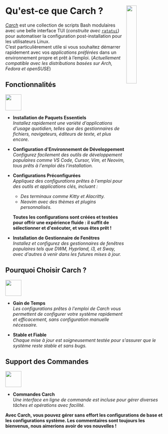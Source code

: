 <h1></h1>
<img
  src="/carch.png"
  width="25%"
  align="right"
 />

<h1>Qu'est-ce que Carch ?</h1>

*[Carch](https://carch.chalisehari.com.np)* est une collection de scripts Bash modulaires avec une belle interface TUI (*construite avec* [`ratatui`](https://github.com/ratatui-org/ratatui)) pour automatiser la configuration post-installation pour les utilisateurs Linux.  
C’est particulièrement utile si vous souhaitez démarrer rapidement avec vos *applications préférées* dans un environnement propre et prêt à l’emploi. (*Actuellement compatible avec les distributions basées sur Arch, Fedora et openSUSE*)

## Fonctionnalités
<img src="https://img.icons8.com/?size=80&id=vSx5PNyFqTTo&format=png" width="50" /> 

- **Installation de Paquets Essentiels**  
  *Installez rapidement une variété d'applications d'usage quotidien, telles que des gestionnaires de fichiers, navigateurs, éditeurs de texte, et plus encore.*  

- **Configuration d'Environnement de Développement**  
  *Configurez facilement des outils de développement populaires comme VS Code, Cursor, Vim, et Neovim, tous prêts à l'emploi dès l'installation.*  

- **Configurations Préconfigurées**  
  *Appliquez des configurations prêtes à l'emploi pour des outils et applications clés, incluant :*  
  
  - *Des terminaux comme Kitty et Alacritty.*  
  - *Neovim avec des thèmes et plugins personnalisés.*  
  
  **Toutes les configurations sont créées et testées pour offrir une expérience fluide : il suffit de sélectionner et d'exécuter, et vous êtes prêt !**

- **Installation de Gestionnaire de Fenêtres**  
  *Installez et configurez des gestionnaires de fenêtres populaires tels que DWM, Hyprland, i3, et Sway, avec d'autres à venir dans les futures mises à jour.*  

## Pourquoi Choisir Carch ?
<img src="https://img.icons8.com/?size=80&id=111409&format=png" width="50" />

- **Gain de Temps**  
  *Les configurations prêtes à l'emploi de Carch vous permettent de configurer votre système rapidement et efficacement, sans configuration manuelle nécessaire.*

- **Stable et Fiable**  
  *Chaque mise à jour est soigneusement testée pour s'assurer que le système reste stable et sans bugs.*  

## Support des Commandes 
<img src="https://img.icons8.com/?size=80&id=114423&format=png" width="50" />

- **Commandes Carch**  
  *Une interface en ligne de commande est incluse pour gérer diverses tâches et opérations avec facilité.*  

**Avec Carch, vous pouvez gérer sans effort les configurations de base et les configurations système. Les commentaires sont toujours les bienvenus, nous aimerions avoir de vos nouvelles !**